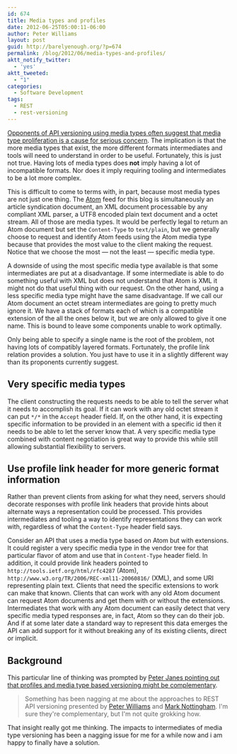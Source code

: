 ```yaml
---
id: 674
title: Media types and profiles
date: 2012-06-25T05:00:11-06:00
author: Peter Williams
layout: post
guid: http://barelyenough.org/?p=674
permalink: /blog/2012/06/media-types-and-profiles/
aktt_notify_twitter:
  - 'yes'
aktt_tweeted:
  - "1"
categories:
  - Software Development
tags:
  - REST
  - rest-versioning
---
```

[Opponents of API versioning using media types often suggest that media type proliferation is a cause for serious concern](http://www.mnot.net/blog/2012/04/17/profiles). The implication is that the more media types that exist, the more different formats intermediates and tools will need to understand in order to be useful. Fortunately, this is just not true. Having lots of media types does **not** imply having a lot of incompatible formats. Nor does it imply requiring tooling and intermediates to be a lot more complex.

This is difficult to come to terms with, in part, because most media types are not just one thing. The [Atom](http://tools.ietf.org/html/rfc4287) feed for this blog is simultaneously an article syndication document, an XML document processable by any compliant XML parser, a UTF8 encoded plain text document and a octet stream. All of those are media types. It would be perfectly legal to return an Atom document but set the `Content-Type` to `text/plain`, but we generally choose to request and identify Atom feeds using the Atom media type because that provides the most value to the client making the request. Notice that we choose the most &#8212; not the least &#8212; specific media type.

A downside of using the most specific media type available is that some intermediates are put at a disadvantage. If some intermediate is able to do something useful with XML but does not understand that Atom is XML it might not do that useful thing with our request. On the other hand, using a less specific media type might have the same disadvantage. If we call our Atom document an octet stream intermediates are going to pretty much ignore it. We have a stack of formats each of which is a compatible extension of the all the ones below it, but we are only allowed to give it one name. This is bound to leave some components unable to work optimally.

Only being able to specify a single name is the root of the problem, not having lots of compatibly layered formats. Fortunately, the profile link relation provides a solution. You just have to use it in a slightly different way than its proponents currently suggest.

## Very specific media types

The client constructing the requests needs to be able to tell the server what it needs to accomplish its goal. If it can work with any old octet stream it can put `*/*` in the `Accept` header field. If, on the other hand, it is expecting specific information to be provided in an element with a specific id then it needs to be able to let the server know that. A very specific media type combined with content negotiation is great way to provide this while still allowing substantial flexibility to servers.

## Use profile link header for more generic format information

Rather than prevent clients from asking for what they need, servers should decorate responses with profile link headers that provide hints about alternate ways a representation could be processed. This provides intermediates and tooling a way to identify representations they can work with, regardless of what the `Content-Type` header field says.

Consider an API that uses a media type based on Atom but with extensions. It could register a very specific media type in the vendor tree for that particular flavor of atom and use that in `Content-Type` header field. In addition, it could provide link headers pointed to `http://tools.ietf.org/html/rfc4287` (Atom), `http://www.w3.org/TR/2006/REC-xml11-20060816/` (XML), and some URI representing plain text. Clients that need the specific extensions to work can make that known. Clients that can work with any old Atom document can request Atom documents and get them with or without the extensions. Intermediates that work with any Atom document can easily detect that very specific media typed responses are, in fact, Atom so they can do their job. And if at some later date a standard way to represent this data emerges the API can add support for it without breaking any of its existing clients, direct or implicit.

## Background

This particular line of thinking was prompted by [Peter Janes pointing out that profiles and media type based versioning might be complementary](http://peterjanes.ca/blog/2012/06/19/rest-period/).

> Something has been nagging at me about the approaches to REST API versioning presented by [Peter Williams](http://barelyenough.org/blog/tag/rest-versioning/) and [Mark Nottingham](http://www.mnot.net/blog/2012/04/17/profiles). I'm sure they're complementary, but I'm not quite grokking how.

That insight really got me thinking. The impacts to intermediates of media type versioning has been a nagging issue for me for a while now and i am happy to finally have a solution.
